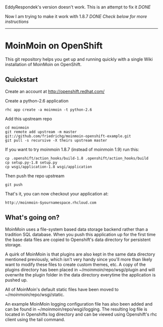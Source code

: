 EddyRespondek's version doesn't work. This is an attempt to fix it *DONE*

Now I am trying to make it work with 1.8.7 *DONE Check below for more instructions*

---------------------------
MoinMoin on OpenShift
=====================

This git repository helps you get up and running quickly with a single Wiki 
installation of MoinMoin on OpenShift.


Quickstart
----------------------------

Create an account at http://openshift.redhat.com/

Create a python-2.6 application

    rhc app create -a moinmoin -t python-2.6

Add this upstream repo

    cd moinmoin
    git remote add upstream -m master git://github.com/friedrichg/moinmoin-openshift-example.git
    git pull -s recursive -X theirs upstream master

If you want to try moinmoin 1.8.7 (instead of moinmoin 1.9) run this:

    cp .openshift/action_hooks/build-1.8 .openshift/action_hooks/build
    cp setup.py-1.8 setup.py
    cp wsgi/application-1.8 wsgi/application
    
Then push the repo upstream

    git push

That's it, you can now checkout your application at:

    http://moinmoin-$yournamespace.rhcloud.com
    

What's going on?
----------------------------

MoinMoin uses a file-system based data storage backend rather than a 
tradition SQL database. When you push this application up for the first
time the base data files are copied to Openshift's data directory for 
persistent storage.

A quirk of MoinMoin is that plugins are also kept in the same data 
directory mentioned previously, which isn't very handy since you'll
more than likely want to modify these files to create custom themes, etc.
A copy of the plugins directory has been placed in 
~/moinmoin/repo/wsgi/plugin and will overwrite the plugin folder in the
data directory everytime the application is pushed up.

All of MoinMoin's default static files have been moved to
~/moinmoin/repo/wsgi/static.

An example MoinMoin logging configuration file has also been added and can
be found in ~/moinmoin/repo/wsgi/logging. The resulting log file is 
located in Openshifts log directory and can be viewed using Openshift's rhc
client using the tail command.
